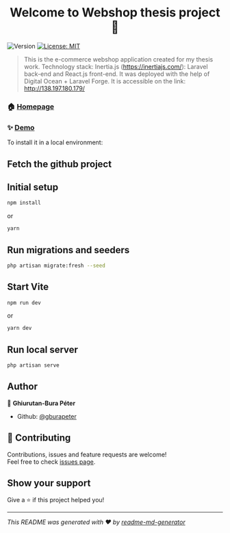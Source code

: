 
<h1 align="center">Welcome to Webshop thesis project 👋</h1>
<p>
  <img alt="Version" src="https://img.shields.io/badge/version-v1.0-blue.svg?cacheSeconds=2592000" />
  <a href="#" target="_blank">
    <img alt="License: MIT" src="https://img.shields.io/badge/License-MIT-yellow.svg" />
  </a>
</p>

> This is the e-commerce webshop application created for my thesis work.
> Technology stack: Inertia.js (https://inertiajs.com/): Laravel back-end and React.js front-end. 
> It was deployed with the help of Digital Ocean + Laravel Forge. It is accessible on the link: http://138.197.180.179/

### 🏠 [Homepage](http://138.197.180.179/)

### ✨ [Demo](http://138.197.180.179/)

To install it in a local environment:
## Fetch the github project

## Initial setup
```sh
npm install 
```
or
```sh
yarn
```
## Run migrations and seeders
```sh
php artisan migrate:fresh --seed
```

## Start Vite

```sh
npm run dev 
```
or
```sh
yarn dev
```

## Run local server

```sh
php artisan serve
```



## Author

👤 **Ghiurutan-Bura Péter**

* Github: [@gburapeter](https://github.com/gburapeter)

## 🤝 Contributing

Contributions, issues and feature requests are welcome!<br />Feel free to check [issues page](https://github.com/gburapeter/WebshopThesisGBP/issues). 

## Show your support

Give a ⭐️ if this project helped you!

***
_This README was generated with ❤️ by [readme-md-generator](https://github.com/kefranabg/readme-md-generator)_
